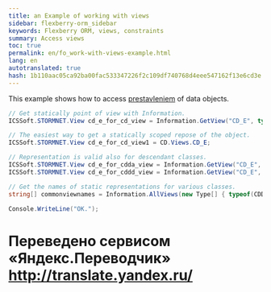 ```yaml
--- 
title: an Example of working with views 
sidebar: flexberry-orm_sidebar 
keywords: Flexberry ORM, views, constraints 
summary: Access views 
toc: true 
permalink: en/fo_work-with-views-example.html 
lang: en 
autotranslated: true 
hash: 1b110aac05ca92ba00fac533347226f2c109df740768d4eee547162f13e6cd3e 
--- 
```


This example shows how to access [prestavleniem](fd_view-definition.html) of data objects. 

``` csharp
// Get statically point of view with Information. 
ICSSoft.STORMNET.View cd_e_for_cd_view = Information.GetView("CD_E", typeof(CD));

// The easiest way to get a statically scoped repose of the object. 
ICSSoft.STORMNET.View cd_e_for_cd_view1 = CD.Views.CD_E;

// Representation is valid also for descendant classes. 
ICSSoft.STORMNET.View cd_e_for_cdda_view = Information.GetView("CD_E", typeof(CDDA));
ICSSoft.STORMNET.View cd_e_for_cddd_view = Information.GetView("CD_E", typeof(CDDD));

// Get the names of static representations for various classes. 
string[] commonviewnames = Information.AllViews(new Type[] { typeof(CDDA), typeof(CDDD) });

Console.WriteLine("OK.");
``` 



 # Переведено сервисом «Яндекс.Переводчик» http://translate.yandex.ru/